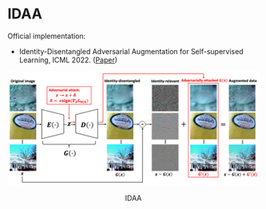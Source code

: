 # IDAA

Official implementation:
- Identity-Disentangled Adversarial Augmentation for Self-supervised Learning, ICML 2022. ([Paper](https://proceedings.mlr.press/v162/yang22s/yang22s.pdf))


<div align="center">
  <img src="IDAA.png" width="1000px" />
  <p>IDAA</p>
</div>
